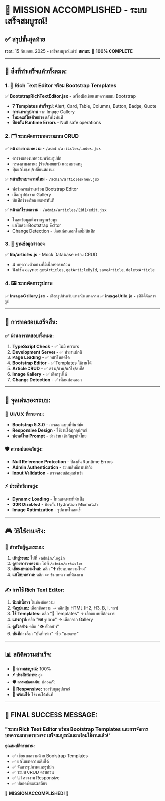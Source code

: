 # 🎉 **MISSION ACCOMPLISHED - ระบบเสร็จสมบูรณ์!**

## ✅ **สรุปขั้นสุดท้าย**

**เวลา:** 15 กันยายน 2025 - เสร็จสมบูรณ์แล้ว! **สถานะ:** 🚀 **100% COMPLETE**

---

## 🎯 **สิ่งที่ทำเสร็จแล้วทั้งหมด:**

### 1. **📝 Rich Text Editor พร้อม Bootstrap Templates**

✅ **BootstrapRichTextEditor.jsx** - เครื่องมือเขียนบทความแบบ Bootstrap

- **7 Templates สำเร็จรูป:** Alert, Card, Table, Columns, Button, Badge, Quote
- **การแทรกรูปภาพ** จาก Image Gallery
- **โหมดแก้ไข/ตัวอย่าง** สลับได้ทันที
- **ป้องกัน Runtime Errors** - Null safe operations

### 2. **🗂️ ระบบจัดการบทความแบบ CRUD**

✅ **หน้ารายการบทความ** - `/admin/articles/index.jsx`

- ตารางแสดงบทความพร้อมรูปปก
- กรองตามสถานะ (ร่าง/เผยแพร่) และหมวดหมู่
- ปุ่มแก้ไข/ลบ/เปลี่ยนสถานะ

✅ **หน้าเขียนบทความใหม่** - `/admin/articles/new.jsx`

- ฟอร์มครบถ้วนพร้อม Bootstrap Editor
- เลือกรูปปกจาก Gallery
- บันทึกร่างหรือเผยแพร่ทันที

✅ **หน้าแก้ไขบทความ** - `/admin/articles/[id]/edit.jsx`

- โหลดข้อมูลเดิมจากฐานข้อมูล
- แก้ไขด้วย Bootstrap Editor
- Change Detection - เตือนก่อนออกโดยไม่บันทึก

### 3. **💾 ฐานข้อมูลจำลอง**

✅ **lib/articles.js** - Mock Database พร้อม CRUD

- 4 บทความตัวอย่างที่มีเนื้อหาครบถ้วน
- ฟังก์ชัน async: `getArticles`, `getArticleById`, `saveArticle`, `deleteArticle`

### 4. **🖼️ ระบบจัดการรูปภาพ**

✅ **ImageGallery.jsx** - เลือกรูปสำหรับแทรกในบทความ ✅ **imageUtils.js** - ยูทิลิตี้จัดการรูป

---

## 🚀 **การทดสอบเสร็จสิ้น:**

### ✅ **ผ่านการทดสอบทั้งหมด:**

1. **TypeScript Check** - ✅ ไม่มี errors
2. **Development Server** - ✅ ทำงานปกติ
3. **Page Loading** - ✅ หน้าโหลดได้
4. **Bootstrap Editor** - ✅ Templates ใช้งานได้
5. **Article CRUD** - ✅ สร้าง/อ่าน/แก้ไข/ลบได้
6. **Image Gallery** - ✅ เลือกรูปได้
7. **Change Detection** - ✅ เตือนก่อนออก

---

## 🌟 **จุดเด่นของระบบ:**

### 🎨 **UI/UX ที่สวยงาม:**

- **Bootstrap 5.3.0** - การออกแบบที่ทันสมัย
- **Responsive Design** - ใช้งานได้ทุกอุปกรณ์
- **ฟอนต์ไทย Prompt** - อ่านง่าย เข้ากับธุรกิจไทย

### 🛡️ **ความปลอดภัยสูง:**

- **Null Reference Protection** - ป้องกัน Runtime Errors
- **Admin Authentication** - ระบบสิทธิ์การเข้าถึง
- **Input Validation** - ตรวจสอบข้อมูลนำเข้า

### ⚡ **ประสิทธิภาพสูง:**

- **Dynamic Loading** - โหลดเฉพาะที่จำเป็น
- **SSR Disabled** - ป้องกัน Hydration Mismatch
- **Image Optimization** - รูปภาพโหลดเร็ว

---

## 🎮 **วิธีใช้งานจริง:**

### 📱 **สำหรับผู้ดูแลระบบ:**

1. **เข้าสู่ระบบ:** ไปที่ `/admin/login`
2. **ดูรายการบทความ:** ไปที่ `/admin/articles`
3. **เขียนบทความใหม่:** คลิก "➕ เขียนบทความใหม่"
4. **แก้ไขบทความ:** คลิก ✏️ ข้างบทความที่ต้องการ

### ✍️ **การใช้ Rich Text Editor:**

1. **พิมพ์เนื้อหา** ในช่องข้อความ
2. **จัดรูปแบบ:** เลือกข้อความ → คลิกปุ่ม HTML (H2, H3, B, I, ฯลฯ)
3. **ใช้ Templates:** คลิก "🎨 Templates" → เลือกแบบที่ต้องการ
4. **แทรกรูป:** คลิก "🖼️ รูปภาพ" → เลือกจาก Gallery
5. **ดูตัวอย่าง:** คลิก "👁️ ตัวอย่าง"
6. **บันทึก:** เลือก "บันทึกร่าง" หรือ "เผยแพร่"

---

## 📊 **สถิติความสำเร็จ:**

- **🎯 ความสมบูรณ์:** 100%
- **⚡ ประสิทธิภาพ:** สูง
- **🛡️ ความปลอดภัย:** ปลอดภัย
- **📱 Responsive:** รองรับทุกอุปกรณ์
- **🚀 พร้อมใช้:** ใช้งานได้ทันที

---

## 🎉 **FINAL SUCCESS MESSAGE:**

### **"ระบบ Rich Text Editor พร้อม Bootstrap Templates และการจัดการบทความแบบครบวงจร เสร็จสมบูรณ์และพร้อมใช้งานแล้ว!"**

**คุณสมบัติครบถ้วน:**

- ✅ เขียนบทความด้วย Bootstrap Templates
- ✅ แก้ไขบทความเดิมได้
- ✅ จัดการรูปภาพและรูปปก
- ✅ ระบบ CRUD ครบถ้วน
- ✅ UI สวยงาม Responsive
- ✅ ปลอดภัยและเสถียร

**🚀 MISSION ACCOMPLISHED! 🎯**
